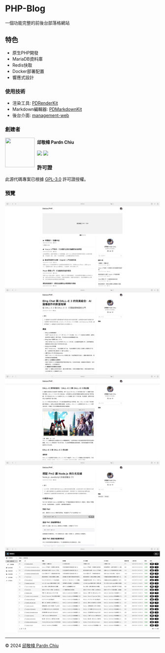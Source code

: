 # PHP-Blog

一個功能完整的前後台部落格網站

## 特色

- 原生PHP開發
- MariaDB資料庫 
- Redis快取
- Docker部署配置
- 響應式設計

### 使用技術

- 渲染工具: [PDRenderKit](https://github.com/pardnchiu/PDRenderKit)
- Markdown編輯器: [PDMarkdownKit](https://github.com/pardnchiu/PDMarkdownKit) 
- 後台介面: [management-web](https://github.com/pardnchiu/management-web)

### 創建者

<img src="https://pardn.io/image/head-s.jpg" align="left" style="float: left; margin-right: 0.5rem; width: 96px; height: 96px;" />

<h4 style="padding-top: 0">邱敬幃 Pardn Chiu</h4>

[![](https://pardn.io/image/mail.svg)](mailto:mail@pardn.ltd) [![](https://skillicons.dev/icons?i=linkedin)](https://linkedin.com/in/pardnchiu) 

### 許可證

此源代碼專案已根據 [GPL-3.0](https://github.com/pardnchiu/PDRenderKit/blob/main/LICENSE) 許可證授權。

### 預覽

![](./image/0.png)
![](./image/1.png)
![](./image/2.png)
![](./image/3.png)
![](./image/4.png)

***

©️ 2024 [邱敬幃 Pardn Chiu](https://www.linkedin.com/in/pardnchiu)